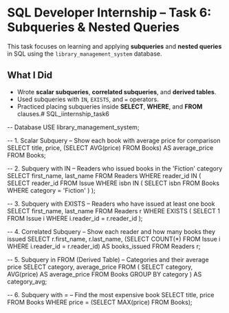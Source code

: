 # SQL Developer Internship – Task 6: Subqueries & Nested Queries

This task focuses on learning and applying **subqueries** and **nested queries** in SQL using the `library_management_system` database.

## What I Did
- Wrote **scalar subqueries**, **correlated subqueries**, and **derived tables**.
- Used subqueries with `IN`, `EXISTS`, and `=` operators.
- Practiced placing subqueries inside **SELECT**, **WHERE**, and **FROM** clauses.# SQL_iinternship_task6

-- Database
USE library_management_system;

-- 1. Scalar Subquery – Show each book with average price for comparison
SELECT title, price,
       (SELECT AVG(price) FROM Books) AS average_price
FROM Books;

-- 2. Subquery with IN – Readers who issued books in the 'Fiction' category
SELECT first_name, last_name
FROM Readers
WHERE reader_id IN (
    SELECT reader_id
    FROM Issue
    WHERE isbn IN (
        SELECT isbn FROM Books WHERE category = 'Fiction'
    )
);

-- 3. Subquery with EXISTS – Readers who have issued at least one book
SELECT first_name, last_name
FROM Readers r
WHERE EXISTS (
    SELECT 1
    FROM Issue i
    WHERE i.reader_id = r.reader_id
);

-- 4. Correlated Subquery – Show each reader and how many books they issued
SELECT r.first_name, r.last_name,
       (SELECT COUNT(*)
        FROM Issue i
        WHERE i.reader_id = r.reader_id) AS books_issued
FROM Readers r;

-- 5. Subquery in FROM (Derived Table) – Categories and their average price
SELECT category, average_price
FROM (
    SELECT category, AVG(price) AS average_price
    FROM Books
    GROUP BY category
) AS category_avg;

-- 6. Subquery with = – Find the most expensive book
SELECT title, price
FROM Books
WHERE price = (SELECT MAX(price) FROM Books);

